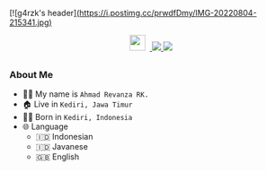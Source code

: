 [![g4rzk's header][(https://i.postimg.cc/prwdfDmy/IMG-20220804-215341.jpg)](https://fb.me/vanyourbae.RK)

<p align=center>
  <a href="https://facebook.com/vanyourbae.RK"><img height="28" src="https://upload.wikimedia.org/wikipedia/commons/5/51/Facebook_f_logo_%282019%29.svg"></a>&nbsp;
  <a href="https://instagram.com/rvnzyy._"><img height="28"
<p align="center">
  <img src="https://visitor-badge.laobi.icu/badge?page_id=RevanzaXD.RevanzaXD" />
  <a href="https://github.com/RevanzaXD"><img src="https://img.shields.io/github/followers/RevanzaXD?label=followers&style=social"/></a>
  </a>
</p>
                                                
 ### About Me

 - 👨‍🦱 My name is `Ahmad Revanza RK.`
 - 🏠 Live in `Kediri, Jawa Timur`
 - 👶🏻 Born in `Kediri, Indonesia`
 - 🌐 Language
   - 🇮🇩 Indonesian
   - 🇮🇩 Javanese
   - 🇬🇧 English
